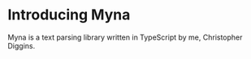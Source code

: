 # Introducing Myna 

Myna is a text parsing library written in TypeScript by me, Christopher Diggins.  